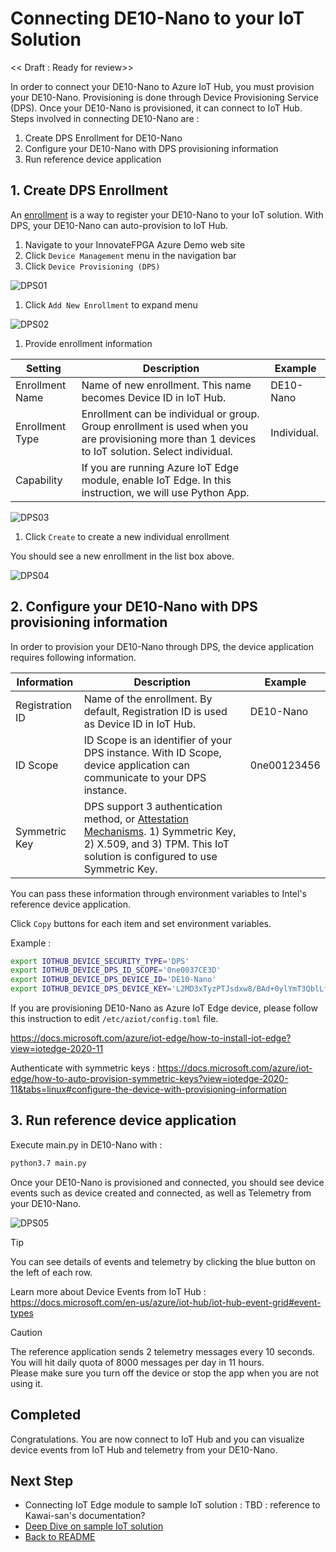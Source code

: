 # Connecting DE10-Nano to your IoT Solution

<< Draft : Ready for review>>

In order to connect your DE10-Nano to Azure IoT Hub, you must provision your DE10-Nano.  Provisioning is done through Device Provisioning Service (DPS).
Once your DE10-Nano is provisioned, it can connect to IoT Hub.  Steps involved in connecting DE10-Nano are :

1. Create DPS Enrollment for DE10-Nano
1. Configure your DE10-Nano with DPS provisioning information
1. Run reference device application

## 1. Create DPS Enrollment

An [enrollment](https://docs.microsoft.com/azure/iot-dps/concepts-service#enrollment) is a way to register your DE10-Nano to your IoT solution.  With DPS, your DE10-Nano can auto-provision to IoT Hub.

1. Navigate to your InnovateFPGA Azure Demo web site
1. Click `Device Management` menu in the navigation bar  
1. Click `Device Provisioning (DPS)`

  ![DPS01](images/DPS-01.png)

1. Click `Add New Enrollment` to expand menu

  ![DPS02](images/DPS-02.png)

1. Provide enrollment information  

  |Setting  |Description  |Example  |
  |---------|---------|---------|
  |Enrollment Name     | Name of new enrollment.  This name becomes Device ID in IoT Hub. | DE10-Nano      |
  |Enrollment Type    | Enrollment can be individual or group.  Group enrollment is used when you are provisioning more than 1 devices to IoT solution.  Select individual.   | Individual.         |
  |Capability     | If you are running Azure IoT Edge module, enable IoT Edge.  In this instruction, we will use Python App.         |         |

  ![DPS03](images/DPS-03.png)

1. Click `Create` to create a new individual enrollment

  You should see a new enrollment in the list box above.

  ![DPS04](images/DPS-04.png)

## 2. Configure your DE10-Nano with DPS provisioning information

In order to provision your DE10-Nano through DPS, the device application requires following information.  

| Information     | Description  | Example     |
|-----------------|--------------|-------------|
| Registration ID | Name of the enrollment.  By default, Registration ID is used as Device ID in IoT Hub. | DE10-Nano   |
| ID Scope        | ID Scope is an identifier of your DPS instance.  With ID Scope, device application can communicate to your DPS instance.  | 0ne00123456 |
| Symmetric Key   | DPS support 3 authentication method, or [Attestation Mechanisms](https://docs.microsoft.com/azure/iot-dps/concepts-service#attestation-mechanism).  1) Symmetric Key, 2) X.509, and 3) TPM.  This IoT solution is configured to use Symmetric Key. |             |

You can pass these information through environment variables to Intel's reference device application.

Click `Copy` buttons for each item and set environment variables.

Example :

```bash
export IOTHUB_DEVICE_SECURITY_TYPE='DPS'
export IOTHUB_DEVICE_DPS_ID_SCOPE='0ne0037CE3D'
export IOTHUB_DEVICE_DPS_DEVICE_ID='DE10-Nano'
export IOTHUB_DEVICE_DPS_DEVICE_KEY='L2MD3xTyzPTJsdxw8/BAd+0ylYmT3QblLfgzlooriLjMN6UcFXQ8KPw/zTACdQhNE/uxWmHFzixcsDhhX5A2KdfdafdQ=='
```

If you are provisioning DE10-Nano as Azure IoT Edge device, please follow this instruction to edit `/etc/aziot/config.toml` file.

<https://docs.microsoft.com/azure/iot-edge/how-to-install-iot-edge?view=iotedge-2020-11>

Authenticate with symmetric keys : <https://docs.microsoft.com/azure/iot-edge/how-to-auto-provision-symmetric-keys?view=iotedge-2020-11&tabs=linux#configure-the-device-with-provisioning-information>

## 3. Run reference device application

Execute main.py in DE10-Nano with :

```bash
python3.7 main.py
```

Once your DE10-Nano is provisioned and connected, you should see device events such as device created and connected, as well as Telemetry from your DE10-Nano.

![DPS05](images/DPS-05.png)

> [!TIP]  
> You can see details of events and telemetry by clicking the blue button on the left of each row.

Learn more about Device Events from IoT Hub : <https://docs.microsoft.com/en-us/azure/iot-hub/iot-hub-event-grid#event-types>

> [!CAUTION]  
> The reference application sends 2 telemetry messages every 10 seconds.   You will hit daily quota of 8000 messages per day in 11 hours.  
> Please make sure you turn off the device or stop the app when you are not using it.

## Completed

Congratulations.  You are now connect to IoT Hub and you can visualize device events from IoT Hub and telemetry from your DE10-Nano.

## Next Step

- Connecting IoT Edge module to sample IoT solution : TBD : reference to Kawai-san's documentation?
- [Deep Dive on sample IoT solution](PaaS-DeepDive.md)
- [Back to README](README.md)
